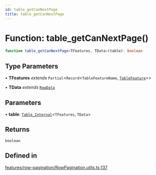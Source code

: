 ```yaml
---
id: table_getCanNextPage
title: table_getCanNextPage
---
```


# Function: table\_getCanNextPage()

```ts
function table_getCanNextPage<TFeatures, TData>(table): boolean
```

## Type Parameters

• **TFeatures** *extends* `Partial`\<`Record`\<`TableFeatureName`, [`TableFeature`](../interfaces/tablefeature.md)\>\>

• **TData** *extends* [`RowData`](../type-aliases/rowdata.md)

## Parameters

• **table**: [`Table_Internal`](../type-aliases/table_internal.md)\<`TFeatures`, `TData`\>

## Returns

`boolean`

## Defined in

[features/row-pagination/RowPagination.utils.ts:137](https://github.com/TanStack/table/blob/main/packages/table-core/src/features/row-pagination/RowPagination.utils.ts#L137)
